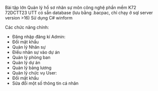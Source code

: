 Bài tập lớn Quản lý hồ sơ nhân sự môn công nghệ phần mềm K72 72DCTT23 UTT có sẵn database (lưu bằng .bacpac, chỉ chạy ở sql server version >16)
Sử dụng C# winform

Các chức năng chính:
- Đăng nhập đăng kí
Admin:
- Đổi mật khẩu
- Quản lý Nhân sự
- Điều nhân sự vào dự án
- Quản lý phòng ban
- Quản lý dự án
- Quản lý bảng lương
- Quản lý chức vụ
User:
- Đổi mật khẩu
- Sửa đổi một số thông tin cá nhân
